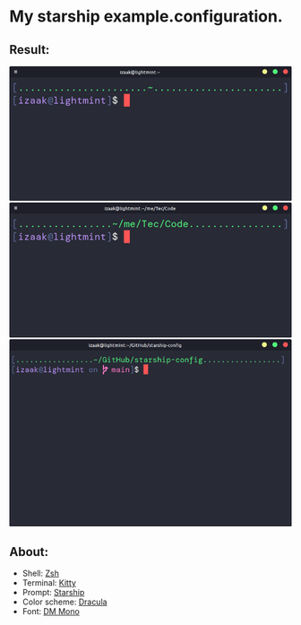 # My starship example.configuration.

## Result:

![Prompt example 1](/src/example1.png)
![Prompt example 2](/src/example2.png)
![Git branch example](/src/git_branch_example.png)

## About:

- Shell: [Zsh](https://zsh.sourceforge.io/)
- Terminal: [Kitty](https://sw.kovidgoyal.net/kitty/)
- Prompt: [Starship](https://starship.rs/)
- Color scheme: [Dracula](https://draculatheme.com)
- Font: [DM Mono](https://fonts.google.com/specimen/DM+Mono?query=DM+Mono)

